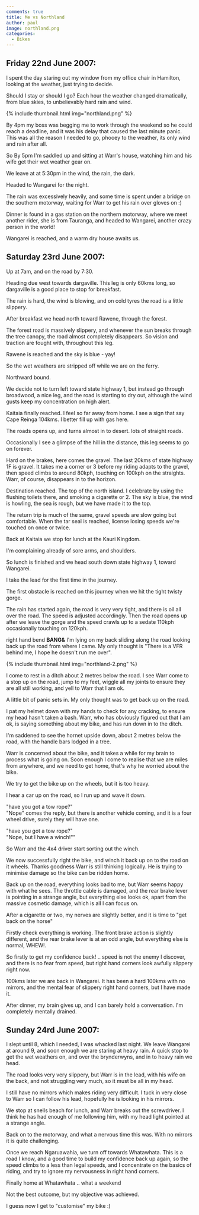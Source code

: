 ```yaml
---
comments: true
title: Me vs Northland
author: paul
image: northland.png
categories:
  - Bikes
---
```


## Friday 22nd June 2007:
I spent the day staring out my window from my office chair in Hamilton, looking at the weather, just trying to decide.

Should I stay or should I go?
Each hour the weather changed dramatically, from blue skies, to unbelievably hard rain and wind.

{% include thumbnail.html img="northland.png" %}

By 4pm my boss was begging me to work through the weekend so he could reach a deadline, and it was his delay that caused the last minute panic. This was all the reason I needed to go, phooey to the weather, its only wind and rain after all.

So By 5pm I'm saddled up and sitting at Warr's house, watching him and his wife get their wet weather gear on.

We leave at at 5:30pm in the wind, the rain, the dark.

Headed to Wangarei for the night.

The rain was excessively heavily, and some time is spent under a bridge on the southern motorway, waiting for Warr to get his rain over gloves on :)

Dinner is found in a gas station on the northern motorway, where we meet another rider, she is from Tauranga, and headed to Wangarei, another crazy person in the world!

Wangarei is reached, and a warm dry house awaits us.

## Saturday 23rd June 2007:
Up at 7am, and on the road by 7:30.

Heading due west towards dargaville. This leg is only 60kms long, so dargaville is a good place to stop for breakfast.

The rain is hard, the wind is blowing, and on cold tyres the road is a little slippery.

After breakfast we head north toward Rawene, through the forest.

The forest road is massively slippery, and whenever the sun breaks through the tree canopy, the road almost completely disappears. So vision and traction are fought with, throughout this leg.

Rawene is reached and the sky is blue - yay!

So the wet weathers are stripped off while we are on the ferry.

Northward bound.

We decide not to turn left toward state highway 1, but instead go through broadwood, a nice leg, and the road is starting to dry out, although the wind gusts keep my concentration on high alert.
 
Kaitaia finally reached. I feel so far away from home. I see a sign that say Cape Reinga 104kms. I better fill up with gas here.

The roads opens up, and turns almost in to desert. lots of straight roads.

Occasionally I see a glimpse of the hill in the distance, this leg seems to go on forever.

Hard on the brakes, here comes the gravel. The last 20kms of state highway 1F is gravel. It takes me a corner or 3 before my riding adapts to the gravel, then speed climbs to around 80kph, touching on 100kph on the straights. Warr, of course, disappears in to the horizon.

Destination reached. The top of the north island. I celebrate by using the flushing toilets there, and smoking a cigarette or 2. The sky is blue, the wind is howling, the sea is rough, but we have made it to the top.
 
The return trip is much of the same, gravel speeds are slow going but comfortable. When the tar seal is reached, license losing speeds we're touched on once or twice.

Back at Kaitaia we stop for lunch at the Kauri Kingdom.

I'm complaining already of sore arms, and shoulders.
 
So lunch is finished and we head south down state highway 1, toward Wangarei.
 
I take the lead for the first time in the journey.

The first obstacle is reached on this journey when we hit the tight twisty gorge.

The rain has started again, the road is very very tight, and there is oil all over the road. The speed is adjusted accordingly. Then the road opens up after we leave the gorge and the speed crawls up to a sedate 110kph occasionally touching on 120kph.
 
right hand bend **BANG&** I'm lying on my back sliding along the road looking back up the road from where I came. My only thought is "There is a VFR behind me, I hope he doesn't run me over".

{% include thumbnail.html img="northland-2.png" %}  

I come to rest in a ditch about 2 metres below the road. I see Warr come to a stop up on the road, jump to my feet, wiggle all my joints to ensure they are all still working, and yell to Warr that I am ok.

A little bit of panic sets in. My only thought was to get back up on the road.

I pat my helmet down with my hands to check for any cracking, to ensure my head hasn't taken a bash. Warr, who has obviously figured out that I am ok, is saying something about my bike, and has run down in to the ditch.

I'm saddened to see the hornet upside down, about 2 metres below the road, with the handle bars lodged in a tree.

Warr is concerned about the bike, and it takes a while for my brain to process what is going on. Soon enough I come to realise that we are miles from anywhere, and we need to get home, that's why he worried about the bike.

We try to get the bike up on the wheels, but it is too heavy.

I hear a car up on the road, so I run up and wave it down.
 
"have you got a tow rope?"  
"Nope" comes the reply, but there is another vehicle coming, and it is a four wheel drive, surely they will have one.
 
"have you got a tow rope?"  
"Nope, but I have a winch!""

So Warr and the 4x4 driver start sorting out the winch.

We now successfully right the bike, and winch it back up on to the road on it wheels. Thanks goodness Warr is still thinking logically. He is trying to minimise damage so the bike can be ridden home.

Back up on the road, everything looks bad to me, but Warr seems happy with what he sees. The throttle cable is damaged, and the rear brake lever is pointing in a strange angle, but everything else looks ok, apart from the massive cosmetic damage, which is all I can focus on.

After a cigarette or two, my nerves are slightly better, and it is time to "get back on the horse"

Firstly check everything is working. The front brake action is slightly different, and the rear brake lever is at an odd angle, but everything else is normal, WHEW!.

So firstly to get my confidence back! .. speed is not the enemy I discover, and there is no fear from speed, but right hand corners look awfully slippery right now.

100kms later we are back in Wangarei. It has been a hard 100kms with no mirrors, and the mental fear of slippery right hand corners, but I have made it.
 
After dinner, my brain gives up, and I can barely hold a conversation. I'm completely mentally drained.

## Sunday 24rd June 2007:

I slept until 8, which I needed, I was whacked last night. We leave Wangarei at around 9, and soon enough we are staring at heavy rain. A quick stop to get the wet weathers on, and over the brynderwyns, and in to heavy rain we head.

The road looks very very slippery, but Warr is in the lead, with his wife on the back, and not struggling very much, so it must be all in my head.

I still have no mirrors which makes riding very difficult. I tuck in very close to Warr so I can follow his lead, hopefully he is looking in his mirrors.

We stop at snells beach for lunch, and Warr breaks out the screwdriver. I think he has had enough of me following him, with my head light pointed at a strange angle.

Back on to the motorway, and what a nervous time this was. With no mirrors it is quite challenging.

Once we reach Ngaruawahia, we turn off towards Whatawhata. This is a road I know, and a good time to build my confidence back up again, so the speed climbs to a less than legal speeds, and I concentrate on the basics of riding, and try to ignore my nervousness in right hand corners.
 
Finally home at Whatawhata .. what a weekend

Not the best outcome, but my objective was achieved.
 
I guess now I get to "customise" my bike :)
